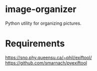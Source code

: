 # image-organizer

Python utility for organizing pictures.

# Requirements

https://sno.phy.queensu.ca/~phil/exiftool/
https://github.com/smarnach/pyexiftool

